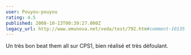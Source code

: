 ```yaml
---
user: Pouyou-pouyou
rating: 4.5
published: 2008-10-13T00:39:27.000Z
legacy_url: http://www.emunova.net/veda/test/792.htm#comment-10135
---
```

Un très bon beat them all sur CPS1, bien réalisé et très défoulant.